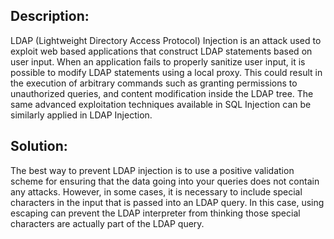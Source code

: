 ## Description:

LDAP (Lightweight Directory Access Protocol) Injection is an attack used to exploit web based applications that construct LDAP statements based on user input. When an application fails to properly sanitize user input, it is possible to modify LDAP statements using a local proxy. This could result in the execution of arbitrary commands such as granting permissions to unauthorized queries, and content modification inside the LDAP tree. The same advanced exploitation techniques available in SQL Injection can be similarly applied in LDAP Injection.

## Solution:

The best way to prevent LDAP injection is to use a positive validation scheme for ensuring that the data going into your queries does not contain any attacks. However, in some cases, it is necessary to include special characters in the input that is passed into an LDAP query. In this case, using escaping can prevent the LDAP interpreter from thinking those special characters are actually part of the LDAP query.

